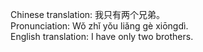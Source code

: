 Chinese translation: 我只有两个兄弟。  
Pronunciation: Wǒ zhǐ yǒu liǎng gè xiōngdì.  
English translation: I have only two brothers.  